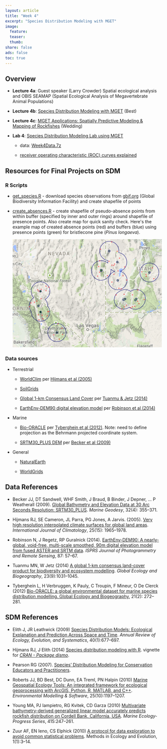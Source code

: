 ```yaml
---
layout: article
title: "Week 4"
excerpt: "Species Distribution Modeling with MGET"
image:
  feature:
  teaser:
  thumb:
share: false
ads: false
toc: true
---
```


## Overview

- **Lecture 4a**: Guest speaker (Larry Crowder) Spatial ecological analysis and OBIS SEAMAP (Spatial Ecological Analysis of Megavertebrate Animal Populations)

- **Lecture 4b**: [Species Distribution Modeling with MGET](https://purl.org/net/frew/ESM296/wk4/MGET_SDM.pdf) (Best)

- **Lecture 4c**: [MGET Applications: Spatially Predictive Modeling & Mapping of Rockfishes](https://purl.org/net/frew/ESM296/wk4/SppDistModelingLab.pdf) (Wedding)
    
- **Lab 4**: [Species Distribution Modeling Lab using MGET](https://purl.org/net/frew/ESM296/wk4/ESM296-4F_SppDistModelingGISLab.pdf)

    - data: [Week4Data.7z](https://purl.org/net/frew/ESM296/wk4/Week4Data.7z)
    
    - [receiver operating characteristic (ROC) curves explained](./roc.html)

## Resources for Final Projects on SDM

### R Scripts

- [get_species.R](https://github.com/ucsb-bren/esm296-4f/blob/gh-pages/wk4/get_species.R) - download species observations from [gbif.org]() (Global Biodiversity Information Facility) and create shapefile of points

- [create_absences.R](https://github.com/ucsb-bren/esm296-4f/blob/gh-pages/wk4/create_absences.R) - create shapefile of pseudo-absence points from within buffer (specified by inner and outer rings) around shapefile of presence points. Also create map for quick sanity check. Here's the example map of created absence points (red) and buffers (blue) using presence points (green) for bristlecone pine (_Pinus longaeva_).

    ![](./img/absence_Pinus_longaeva_map_cropped.png)

### Data sources

- Terrestrial

    - [WorldClim](http://www.worldclim.org) per [Hijmans et al (2005)](http://onlinelibrary.wiley.com/doi/10.1002/joc.1276/abstract)
    
    - [SoilGrids](http://www.soilgrids.org)

    - [Global 1-km Consensus Land Cover](http://www.earthenv.org/landcover.html) per [Tuanmu & Jetz (2014)](http://onlinelibrary.wiley.com/doi/10.1111/geb.12182/abstract)
      
    - [EarthEnv-DEM90 digital elevation model](http://www.earthenv.org/DEM.html) per [Robinson et al (2014)](http://www.sciencedirect.com/science/article/pii/S0924271613002360)
      

- Marine

    - [Bio-ORACLE](http://www.oracle.ugent.be) per [Tyberghein et al (2012)](http://onlinelibrary.wiley.com/doi/10.1111/j.1466-8238.2011.00656.x/full). Note: need to define projection as the Behrmann projected coordinate system.
    
    - [SRTM30_PLUS DEM](http://topex.ucsd.edu/WWW_html/srtm30_plus.html) per [Becker et al (2009)](http://topex.ucsd.edu/sandwell/publications/124_MG_Becker.pdf)

- General

    - [NaturalEarth](http://www.naturalearthdata.com)

    - [WorldGrids](http://worldgrids.org/doku.php)

## Data References

- Becker JJ, DT Sandwell, WHF Smith, J Braud, B Binder, J Depner, … P Weatherall (2009). [Global Bathymetry and Elevation Data at 30 Arc Seconds Resolution: SRTM30_PLUS](http://topex.ucsd.edu/sandwell/publications/124_MG_Becker.pdf). _Marine Geodesy_, 32(4): 355–371.

- Hijmans RJ, SE Cameron, JL Parra, PG Jones, A Jarvis. (2005). [Very high resolution interpolated climate surfaces for global land areas](http://onlinelibrary.wiley.com/doi/10.1002/joc.1276/abstract). _International Journal of Climatology_, 25(15): 1965–1978.

- Robinson N, J Regetz, RP Guralnick (2014). [EarthEnv-DEM90: A nearly-global, void-free, multi-scale smoothed, 90m digital elevation model from fused ASTER and SRTM data](http://www.sciencedirect.com/science/article/pii/S0924271613002360). _ISPRS Journal of Photogrammetry and Remote Sensing_, 87: 57–67.

- Tuanmu MN, W Jetz (2014) [A global 1-km consensus land-cover product for biodiversity and ecosystem modelling](http://onlinelibrary.wiley.com/doi/10.1111/geb.12182/abstract). _Global Ecology and Biogeography_, 23(9):1031–1045.

- Tyberghein L, H Verbruggen, K Pauly, C Troupin, F Mineur, O De Clerck (2012) [Bio-ORACLE: a global environmental dataset for marine species distribution modelling. Global Ecology and Biogeography](http://onlinelibrary.wiley.com/doi/10.1111/j.1466-8238.2011.00656.x/full), 21(2): 272–281.

## SDM References

- Elith J, JR Leathwick (2009) [Species Distribution Models: Ecological Explanation and Prediction Across Space and Time](https://purl.org/net/frew/ESM296/wk4/refs/Elith_Leathwick_2009.pdf). _Annual Review of Ecology, Evolution, and Systematics_, 40(1):677–697.

- Hijmans RJ, J Elith (2014) [Species distribution modeling with R](https://purl.org/net/frew/ESM296/wk4/refs/sdm.pdf). vignette for _[CRAN - Package dismo](http://cran.r-project.org/web/packages/dismo/index.html)_.

- Pearson RG (2007). [Species’ Distribution Modeling for Conservation Educators  and Practitioners](https://purl.org/net/frew/ESM296/wk4/refs/Pearson_2007.pdf).

- Roberts JJ, BD Best, DC Dunn, EA Treml, PN Halpin (2010) [Marine Geospatial Ecology Tools: An integrated framework for ecological geoprocessing with ArcGIS, Python, R, MATLAB, and C++](https://purl.org/net/frew/ESM296/wk4/refs/Roberts_etal_2010.pdf). _Environmental Modelling & Software_, 25(10):1197–1207.

- Young MA, PJ Iampietro, RG Kvitek, CD Garza (2010) [Multivariate bathymetry-derived generalized linear model accurately predicts rockfish distribution on Cordell Bank, California, USA](https://purl.org/net/frew/ESM296/wk4/refs/Young_etal_2010.pdf). _Marine Ecology-Progress Series_, 415:247–261.

- Zuur AF, EN Ieno, CS Elphick (2010) [A protocol for data exploration to avoid common statistical problems](
https://purl.org/net/frew/ESM296/wk4/refs/Zuur_etal_2009.pdf). Methods in Ecology and Evolution, 1(1):3–14.

